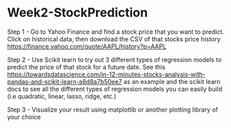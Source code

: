 # Week2-StockPrediction

Step 1 - Go to Yahoo Finance and find a stock price that you want to predict. Click on historical data, then download the CSV of that stocks price history https://finance.yahoo.com/quote/AAPL/history?p=AAPL  

Step 2 - Use Scikit learn to try out 3 different types of regression models to predict the price of that stock for a future date. See this https://towardsdatascience.com/in-12-minutes-stocks-analysis-with-pandas-and-scikit-learn-a8d8a7b50ee7  as an example and the scikit learn docs to see all the different types of regression models you can easily build (i.e quadratic, linear, lasso, ridge, etc.)

Step 3 - Visualize your result using matplotlib or another plotting library of your choice
